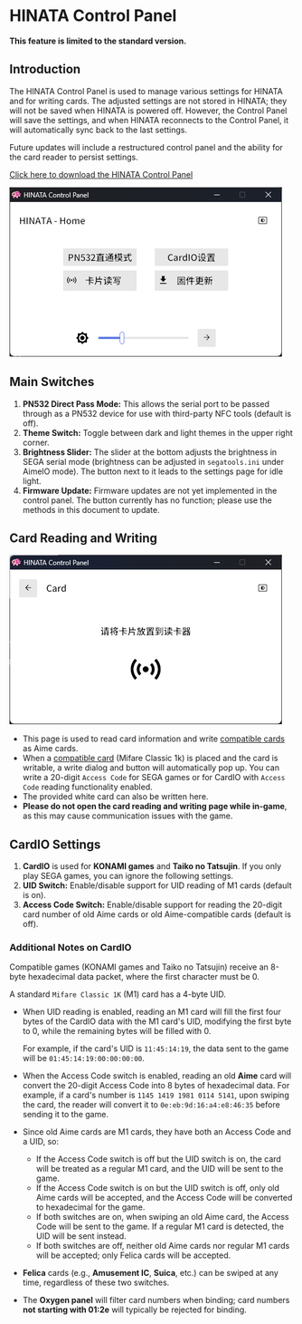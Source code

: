 # HINATA Control Panel
**This feature is limited to the standard version.**

## Introduction
The HINATA Control Panel is used to manage various settings for HINATA and for writing cards. The adjusted settings are not stored in HINATA; they will not be saved when HINATA is powered off. However, the Control Panel will save the settings, and when HINATA reconnects to the Control Panel, it will automatically sync back to the last settings.

Future updates will include a restructured control panel and the ability for the card reader to persist settings.

[Click here to download the HINATA Control Panel](https://github.com/nerimoe/HINATA-release/releases/download/HINATA-2024090300/HINATA-Control-Panel-2024050400.7z)  

![hcp0](assets/hcp0.png)

## Main Switches
1. **PN532 Direct Pass Mode:** This allows the serial port to be passed through as a PN532 device for use with third-party NFC tools (default is off).
2. **Theme Switch:** Toggle between dark and light themes in the upper right corner.
3. **Brightness Slider:** The slider at the bottom adjusts the brightness in SEGA serial mode (brightness can be adjusted in `segatools.ini` under AimeIO mode). The button next to it leads to the settings page for idle light.
4. **Firmware Update:** Firmware updates are not yet implemented in the control panel. The button currently has no function; please use the methods in this document to update.

## Card Reading and Writing
![hcp1](assets/hcp1.png)

* This page is used to read card information and write [compatible cards](https://s.taobao.com/search?commend=all&ie=utf8&initiative_id=tbindexz_20170306&page=1&q=m1%E7%99%BD%E5%8D%A1&search_type=item&sourceId=tb.index) as Aime cards.
* When a [compatible card](https://s.taobao.com/search?commend=all&ie=utf8&initiative_id=tbindexz_20170306&page=1&q=m1%E7%99%BD%E5%8D%A1&search_type=item&sourceId=tb.index) (Mifare Classic 1k) is placed and the card is writable, a write dialog and button will automatically pop up. You can write a 20-digit `Access Code` for SEGA games or for CardIO with `Access Code` reading functionality enabled.
* The provided white card can also be written here.
* **Please do not open the card reading and writing page while in-game**, as this may cause communication issues with the game.

## CardIO Settings

1. **CardIO** is used for **KONAMI games** and **Taiko no Tatsujin**. If you only play SEGA games, you can ignore the following settings.
2. **UID Switch:** Enable/disable support for UID reading of M1 cards (default is on).
3. **Access Code Switch:** Enable/disable support for reading the 20-digit card number of old Aime cards or old Aime-compatible cards (default is off).

### Additional Notes on CardIO

Compatible games (KONAMI games and Taiko no Tatsujin) receive an 8-byte hexadecimal data packet, where the first character must be 0.

A standard `Mifare Classic 1K` (M1) card has a 4-byte UID.

* When UID reading is enabled, reading an M1 card will fill the first four bytes of the CardIO data with the M1 card's UID, modifying the first byte to 0, while the remaining bytes will be filled with 0.
    
    For example, if the card's UID is `11:45:14:19`, the data sent to the game will be `01:45:14:19:00:00:00:00`.
    
* When the Access Code switch is enabled, reading an old **Aime** card will convert the 20-digit Access Code into 8 bytes of hexadecimal data.
  For example, if a card's number is `1145 1419 1981 0114 5141`, upon swiping the card, the reader will convert it to `0e:eb:9d:16:a4:e8:46:35` before sending it to the game.
    
* Since old Aime cards are M1 cards, they have both an Access Code and a UID, so:
    * If the Access Code switch is off but the UID switch is on, the card will be treated as a regular M1 card, and the UID will be sent to the game.
    * If the Access Code switch is on but the UID switch is off, only old Aime cards will be accepted, and the Access Code will be converted to hexadecimal for the game.
    * If both switches are on, when swiping an old Aime card, the Access Code will be sent to the game. If a regular M1 card is detected, the UID will be sent instead.
    * If both switches are off, neither old Aime cards nor regular M1 cards will be accepted; only Felica cards will be accepted.
* **Felica** cards (e.g., **Amusement IC**, **Suica**, etc.) can be swiped at any time, regardless of these two switches.
* The **Oxygen panel** will filter card numbers when binding; card numbers **not starting with 01:2e** will typically be rejected for binding.